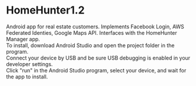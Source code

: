 # HomeHunter1.2
Android app for real estate customers. Implements Facebook Login, AWS Federated Identies, Google Maps API. Interfaces with the HomeHunter Manager app.
<br>
To install, download Android Studio and open the project folder in the program.
<br>
Connect your device by USB and be sure USB debugging is enabled in your developer settings.
<br>
Click "run" in the Android Studio program, select your device, and wait for the app to install.
